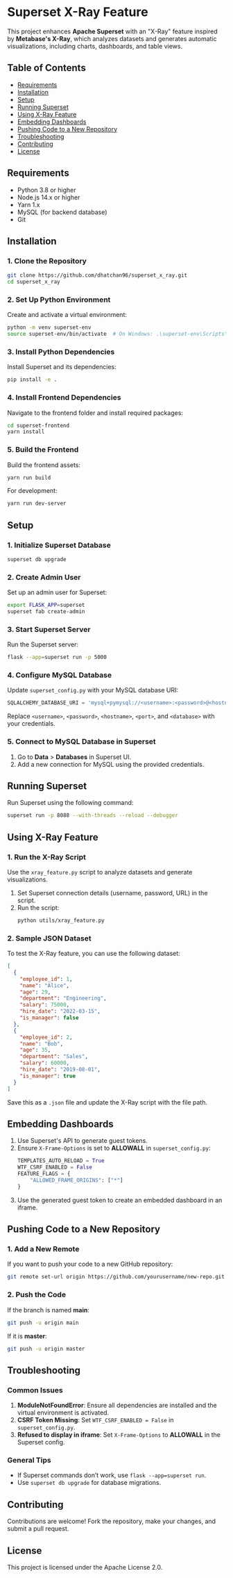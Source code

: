 
# Superset X-Ray Feature

This project enhances **Apache Superset** with an "X-Ray" feature inspired by **Metabase's X-Ray**, which analyzes datasets and generates automatic visualizations, including charts, dashboards, and table views.

## Table of Contents
- [Requirements](#requirements)
- [Installation](#installation)
- [Setup](#setup)
- [Running Superset](#running-superset)
- [Using X-Ray Feature](#using-x-ray-feature)
- [Embedding Dashboards](#embedding-dashboards)
- [Pushing Code to a New Repository](#pushing-code-to-a-new-repository)
- [Troubleshooting](#troubleshooting)
- [Contributing](#contributing)
- [License](#license)

## Requirements
- Python 3.8 or higher
- Node.js 14.x or higher
- Yarn 1.x
- MySQL (for backend database)
- Git

## Installation

### 1. Clone the Repository
```bash
git clone https://github.com/dhatchan96/superset_x_ray.git
cd superset_x_ray
```

### 2. Set Up Python Environment
Create and activate a virtual environment:
```bash
python -m venv superset-env
source superset-env/bin/activate  # On Windows: .\superset-env\Scripts\activate
```

### 3. Install Python Dependencies
Install Superset and its dependencies:
```bash
pip install -e .
```

### 4. Install Frontend Dependencies
Navigate to the frontend folder and install required packages:
```bash
cd superset-frontend
yarn install
```

### 5. Build the Frontend
Build the frontend assets:
```bash
yarn run build
```
For development:
```bash
yarn run dev-server
```

## Setup

### 1. Initialize Superset Database
```bash
superset db upgrade
```

### 2. Create Admin User
Set up an admin user for Superset:
```bash
export FLASK_APP=superset
superset fab create-admin
```

### 3. Start Superset Server
Run the Superset server:
```bash
flask --app=superset run -p 5000
```

### 4. Configure MySQL Database
Update `superset_config.py` with your MySQL database URI:
```python
SQLALCHEMY_DATABASE_URI = 'mysql+pymysql://<username>:<password>@<hostname>:<port>/<database>'
```
Replace `<username>`, `<password>`, `<hostname>`, `<port>`, and `<database>` with your credentials.

### 5. Connect to MySQL Database in Superset
1. Go to **Data** > **Databases** in Superset UI.
2. Add a new connection for MySQL using the provided credentials.

## Running Superset
Run Superset using the following command:
```bash
superset run -p 8088 --with-threads --reload --debugger
```

## Using X-Ray Feature

### 1. Run the X-Ray Script
Use the `xray_feature.py` script to analyze datasets and generate visualizations.
1. Set Superset connection details (username, password, URL) in the script.
2. Run the script:
   ```bash
   python utils/xray_feature.py
   ```

### 2. Sample JSON Dataset
To test the X-Ray feature, you can use the following dataset:
```json
[
  {
    "employee_id": 1,
    "name": "Alice",
    "age": 29,
    "department": "Engineering",
    "salary": 75000,
    "hire_date": "2022-03-15",
    "is_manager": false
  },
  {
    "employee_id": 2,
    "name": "Bob",
    "age": 35,
    "department": "Sales",
    "salary": 60000,
    "hire_date": "2019-08-01",
    "is_manager": true
  }
]
```
Save this as a `.json` file and update the X-Ray script with the file path.

## Embedding Dashboards
1. Use Superset's API to generate guest tokens.
2. Ensure `X-Frame-Options` is set to **ALLOWALL** in `superset_config.py`:
   ```python
   TEMPLATES_AUTO_RELOAD = True
   WTF_CSRF_ENABLED = False
   FEATURE_FLAGS = {
       "ALLOWED_FRAME_ORIGINS": ["*"]
   }
   ```
3. Use the generated guest token to create an embedded dashboard in an iframe.

## Pushing Code to a New Repository

### 1. Add a New Remote
If you want to push your code to a new GitHub repository:
```bash
git remote set-url origin https://github.com/yourusername/new-repo.git
```

### 2. Push the Code
If the branch is named **main**:
```bash
git push -u origin main
```
If it is **master**:
```bash
git push -u origin master
```

## Troubleshooting

### Common Issues
1. **ModuleNotFoundError**: Ensure all dependencies are installed and the virtual environment is activated.
2. **CSRF Token Missing**: Set `WTF_CSRF_ENABLED = False` in `superset_config.py`.
3. **Refused to display in iframe**: Set `X-Frame-Options` to **ALLOWALL** in the Superset config.

### General Tips
- If Superset commands don’t work, use `flask --app=superset run`.
- Use `superset db upgrade` for database migrations.

## Contributing
Contributions are welcome! Fork the repository, make your changes, and submit a pull request.

## License
This project is licensed under the Apache License 2.0.
